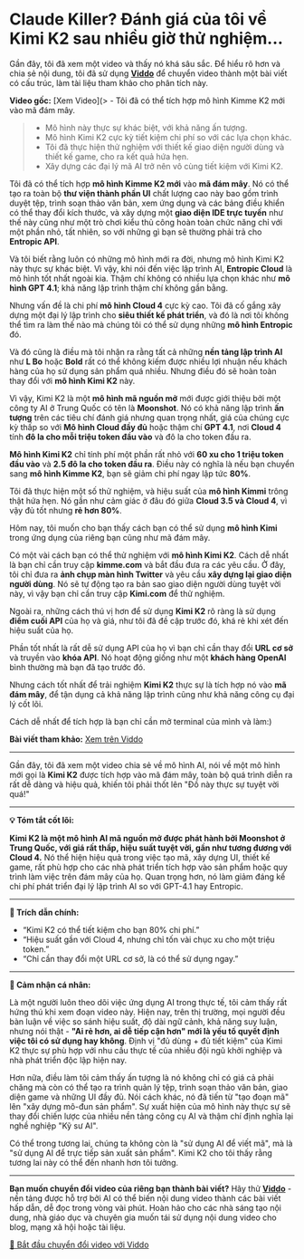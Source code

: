 # Claude Killer? Đánh giá của tôi về Kimi K2 sau nhiều giờ thử nghiệm...

Gần đây, tôi đã xem một video và thấy nó khá sâu sắc. Để hiểu rõ hơn và chia sẻ nội dung, tôi đã sử dụng **[Viddo](https://viddo.pro/)** để chuyển video thành một bài viết có cấu trúc, làm tài liệu tham khảo cho phân tích này.

**Video gốc:** [Xem Video](> - Tôi đã có thể tích hợp mô hình Kimme K2 mới vào mã đám mây.
> - Mô hình này thực sự khác biệt, với khả năng ấn tượng.
> - Mô hình Kimi K2 cực kỳ tiết kiệm chi phí so với các lựa chọn khác.
> - Tôi đã thực hiện thử nghiệm với thiết kế giao diện người dùng và thiết kế game, cho ra kết quả hứa hẹn.
> - Xây dựng các đại lý mã AI trở nên vô cùng tiết kiệm với Kimi K2.

Tôi đã có thể tích hợp **mô hình Kimme K2 mới** vào **mã đám mây**. Nó có thể tạo ra toàn bộ **thư viện thành phần UI** chất lượng cao này bao gồm trình duyệt tệp, trình soạn thảo văn bản, xem ứng dụng và các bảng điều khiển có thể thay đổi kích thước, và xây dựng một **giao diện IDE trực tuyến** như thế này cũng như một trò chơi kiểu thủ công hoàn toàn chức năng chỉ với một phần nhỏ, tất nhiên, so với những gì bạn sẽ thường phải trả cho **Entropic API**.

Và tôi biết rằng luôn có những mô hình mới ra đời, nhưng mô hình Kimi K2 này thực sự khác biệt. Vì vậy, khi nói đến việc lập trình AI, **Entropic Cloud** là mô hình tốt nhất ngoài kia. Thậm chí không có nhiều lựa chọn khác như **mô hình GPT 4.1**; khả năng lập trình thậm chí không gần bằng.

Nhưng vấn đề là chi phí **mô hình Cloud 4** cực kỳ cao. Tôi đã cố gắng xây dựng một đại lý lập trình cho **siêu thiết kế phát triển**, và đó là nơi tôi không thể tìm ra làm thế nào mà chúng tôi có thể sử dụng những **mô hình Entropic** đó.

Và đó cũng là điều mà tôi nhận ra rằng tất cả những **nền tảng lập trình AI** như **L Bo** hoặc **Bold** rất có thể không kiếm được nhiều lợi nhuận nếu khách hàng của họ sử dụng sản phẩm quá nhiều. Nhưng điều đó sẽ hoàn toàn thay đổi với **mô hình Kimi K2** này.

Vì vậy, Kimi K2 là một **mô hình mã nguồn mở** mới được giới thiệu bởi một công ty AI ở Trung Quốc có tên là **Moonshot**. Nó có khả năng lập trình **ấn tượng** trên các tiêu chí đánh giá nhưng quan trọng nhất, giá của chúng cực kỳ thấp so với **Mô hình Cloud đầy đủ** hoặc thậm chí **GPT 4.1**, nơi **Cloud 4** tính **đô la cho mỗi triệu token đầu vào** và đô la cho token đầu ra.

**Mô hình Kimi K2** chỉ tính phí một phần rất nhỏ với **60 xu cho 1 triệu token đầu vào** và **2.5 đô la cho token đầu ra**. Điều này có nghĩa là nếu bạn chuyển sang **mô hình Kimme K2**, bạn sẽ giảm chi phí ngay lập tức **80%**.

Tôi đã thực hiện một số thử nghiệm, và hiệu suất của **mô hình Kimmi** trông thật hứa hẹn. Nó gần như cảm giác ở đâu đó giữa **Cloud 3.5 và Cloud 4**, vì vậy đủ tốt nhưng **rẻ hơn 80%**.

Hôm nay, tôi muốn cho bạn thấy cách bạn có thể sử dụng **mô hình Kimi** trong ứng dụng của riêng bạn cũng như mã đám mây.

Có một vài cách bạn có thể thử nghiệm với **mô hình Kimi K2**. Cách dễ nhất là bạn chỉ cần truy cập **kimme.com** và bắt đầu đưa ra các yêu cầu. Ở đây, tôi chỉ đưa ra **ảnh chụp màn hình Twitter** và yêu cầu **xây dựng lại giao diện người dùng**. Nó sẽ tự động tạo ra bản sao giao diện người dùng tuyệt vời này, vì vậy bạn chỉ cần truy cập **Kimi.com** để thử nghiệm.

Ngoài ra, những cách thú vị hơn để sử dụng **Kimi K2** rõ ràng là sử dụng **điểm cuối API** của họ và giá, như tôi đã đề cập trước đó, khá rẻ khi xét đến hiệu suất của họ.

Phần tốt nhất là rất dễ sử dụng API của họ vì bạn chỉ cần thay đổi **URL cơ sở** và truyền vào **khóa API**. Nó hoạt động giống như một **khách hàng OpenAI** bình thường mà bạn đã tạo trước đó.

Nhưng cách tốt nhất để trải nghiệm **Kimi K2** thực sự là tích hợp nó vào **mã đám mây**, để tận dụng cả khả năng lập trình cũng như khả năng công cụ đại lý cốt lõi.

Cách dễ nhất để tích hợp là bạn chỉ cần mở terminal của mình và làm:)

**Bài viết tham khảo:** [Xem trên Viddo](https://viddo.pro/zh/video-result/ab78a578-e160-4137-862a-397e1ee74fd2)

---



Gần đây, tôi đã xem một video chia sẻ về mô hình AI, nói về một mô hình mới gọi là **Kimi K2** được tích hợp vào mã đám mây, toàn bộ quá trình diễn ra rất dễ dàng và hiệu quả, khiến tôi phải thốt lên "Đồ này thực sự tuyệt vời quá!"

---

**💡 Tóm tắt cốt lõi:**

**Kimi K2 là một mô hình AI mã nguồn mở được phát hành bởi Moonshot ở Trung Quốc, với giá rất thấp, hiệu suất tuyệt vời, gần như tương đương với Cloud 4.** Nó thể hiện hiệu quả trong việc tạo mã, xây dựng UI, thiết kế game, rất phù hợp cho các nhà phát triển tích hợp vào sản phẩm hoặc quy trình làm việc trên đám mây của họ. Quan trọng hơn, nó làm giảm đáng kể chi phí phát triển đại lý lập trình AI so với GPT-4.1 hay Entropic.

---

**🎯 Trích dẫn chính:**

- “Kimi K2 có thể tiết kiệm cho bạn 80% chi phí.”
- “Hiệu suất gần với Cloud 4, nhưng chỉ tốn vài chục xu cho một triệu token.”
- “Chỉ cần thay đổi một URL cơ sở, là có thể sử dụng ngay.”

---

**🧠 Cảm nhận cá nhân:**

Là một người luôn theo dõi việc ứng dụng AI trong thực tế, tôi cảm thấy rất hứng thú khi xem đoạn video này. Hiện nay, trên thị trường, mọi người đều bàn luận về việc so sánh hiệu suất, độ dài ngữ cảnh, khả năng suy luận, nhưng nói thật - **"Ai rẻ hơn, ai dễ tiếp cận hơn" mới là yếu tố quyết định việc tôi có sử dụng hay không**. Định vị "đủ dùng + đủ tiết kiệm" của Kimi K2 thực sự phù hợp với nhu cầu thực tế của nhiều đội ngũ khởi nghiệp và nhà phát triển độc lập hiện nay.

Hơn nữa, điều làm tôi cảm thấy ấn tượng là nó không chỉ có giá cả phải chăng mà còn có thể tạo ra trình quản lý tệp, trình soạn thảo văn bản, giao diện game và những UI đầy đủ. Nói cách khác, nó đã tiến từ "tạo đoạn mã" lên "xây dựng mô-đun sản phẩm". Sự xuất hiện của mô hình này thực sự sẽ thay đổi chiến lược của nhiều nền tảng công cụ AI và thậm chí định nghĩa lại nghề nghiệp "Kỹ sư AI".

Có thể trong tương lai, chúng ta không còn là "sử dụng AI để viết mã", mà là "sử dụng AI để trực tiếp sản xuất sản phẩm". Kimi K2 cho tôi thấy rằng tương lai này có thể đến nhanh hơn tôi tưởng.

---

**Bạn muốn chuyển đổi video của riêng bạn thành bài viết?** Hãy thử **[Viddo](https://viddo.pro/)** - nền tảng được hỗ trợ bởi AI có thể biến nội dung video thành các bài viết hấp dẫn, dễ đọc trong vòng vài phút. Hoàn hảo cho các nhà sáng tạo nội dung, nhà giáo dục và chuyên gia muốn tái sử dụng nội dung video cho blog, mạng xã hội hoặc tài liệu.

[🚀 Bắt đầu chuyển đổi video với Viddo](https://viddo.pro/)